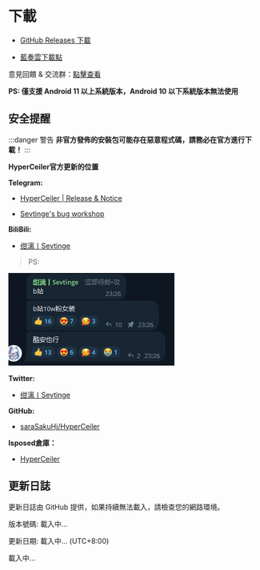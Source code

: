 # 下載

- [GitHub Releases 下載](https://github.com/saraSakuHj/Hyperceiler/releases)
 
- [藍奏雲下載點](http://api.sevtinge.cc/update.php)

意見回饋 & 交流群：[點擊查看](/zh_TW/Support.html)

**PS: 僅支援 Android 11 以上系統版本，Android 10 以下系統版本無法使用**

## 安全提醒

:::danger 警告
**非官方發佈的安裝包可能存在惡意程式碼，請務必在官方進行下載！**
:::

**HyperCeiler官方更新的位置**

**Telegram:**

- [HyperCeiler | Release & Notice]( https://t.me/cemiuiler_release)

- [Sevtinge's bug workshop]( https://t.me/sevtinge_mod)

**BiliBili:**

- [绀漓丨Sevtinge](https://space.bilibili.com/526912874)

>PS:

![bilibili](/images/bilibili.png)

**Twitter:**

- [绀漓丨Sevtinge](https://twitter.com/sevtinge)

**GitHub:**

- [saraSakuHj/HyperCeiler](https://github.com/saraSakuHj/Hyperceiler)

**lsposed倉庫：**

- [HyperCeiler](https://modules.lsposed.org/module/com.sevtinge.hyperceiler)

## 更新日誌

<span id="hidden">更新日誌由 GitHub 提供，如果持續無法載入，請檢查您的網路環境。</span>

版本號碼: <span id="version">載入中...</span>

更新日期: <span id="date">載入中...</span> (UTC+8:00)

<p id="info">載入中...</p>

<script setup>
import FetchInfo from '/.vitepress/components/FetchInfo.vue'
</script>
<FetchInfo/>